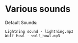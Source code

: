 # Various sounds
Default Sounds:

```
Lightning sound - lightning.mp3
Wolf Howl - wolf_howl.mp3
```
